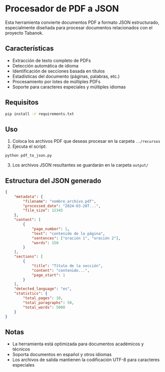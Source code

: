 # Procesador de PDF a JSON

Esta herramienta convierte documentos PDF a formato JSON estructurado, especialmente diseñada para procesar documentos relacionados con el proyecto Tabanok.

## Características

- Extracción de texto completo de PDFs
- Detección automática de idioma
- Identificación de secciones basada en títulos
- Estadísticas del documento (páginas, palabras, etc.)
- Procesamiento por lotes de múltiples PDFs
- Soporte para caracteres especiales y múltiples idiomas

## Requisitos

```bash
pip install -r requirements.txt
```

## Uso

1. Coloca los archivos PDF que deseas procesar en la carpeta `../recursos`
2. Ejecuta el script:

```bash
python pdf_to_json.py
```

3. Los archivos JSON resultantes se guardarán en la carpeta `output/`

## Estructura del JSON generado

```json
{
    "metadata": {
        "filename": "nombre_archivo.pdf",
        "processed_date": "2024-03-28T...",
        "file_size": 12345
    },
    "content": [
        {
            "page_number": 1,
            "text": "contenido de la página",
            "sentences": ["oración 1", "oración 2"],
            "words": 150
        }
    ],
    "sections": [
        {
            "title": "Título de la sección",
            "content": "contenido...",
            "page_start": 1
        }
    ],
    "detected_language": "es",
    "statistics": {
        "total_pages": 10,
        "total_paragraphs": 50,
        "total_words": 5000
    }
}
```

## Notas

- La herramienta está optimizada para documentos académicos y técnicos
- Soporta documentos en español y otros idiomas
- Los archivos de salida mantienen la codificación UTF-8 para caracteres especiales 